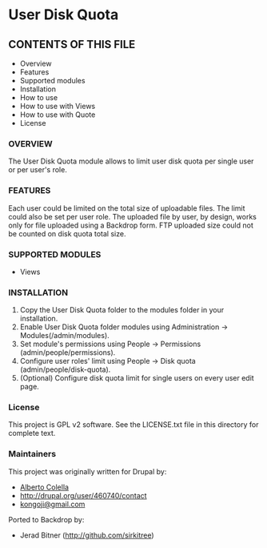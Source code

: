 # User Disk Quota

## CONTENTS OF THIS FILE

 * Overview
 * Features
 * Supported modules
 * Installation
 * How to use
 * How to use with Views
 * How to use with Quote
 * License

### OVERVIEW

The User Disk Quota module allows to limit user disk quota per single user or
per user's role.

### FEATURES

Each user could be limited on the total size of uploadable files.
The limit could also be set per user role. The uploaded file by user, by design, works only for file uploaded using a Backdrop form.
FTP uploaded size could not be counted on disk quota total size.

### SUPPORTED MODULES

 * Views
 
### INSTALLATION

1. Copy the User Disk Quota folder to the modules folder in your    installation.
2. Enable User Disk Quota folder modules using Administration -> Modules(/admin/modules).
3. Set module's permissions using People -> Permissions (admin/people/permissions).
4. Configure user roles' limit using People -> Disk quota (admin/people/disk-quota).
5. (Optional) Configure disk quota limit for single users on every user edit page.

### License

This project is GPL v2 software. See the LICENSE.txt file in this directory for complete text.

### Maintainers

This project was originally written for Drupal by: 
* [Alberto Colella](http://drupal.org/user/460740)
* http://drupal.org/user/460740/contact
* kongoji@gmail.com

Ported to Backdrop by:
* Jerad Bitner (http://github.com/sirkitree)
